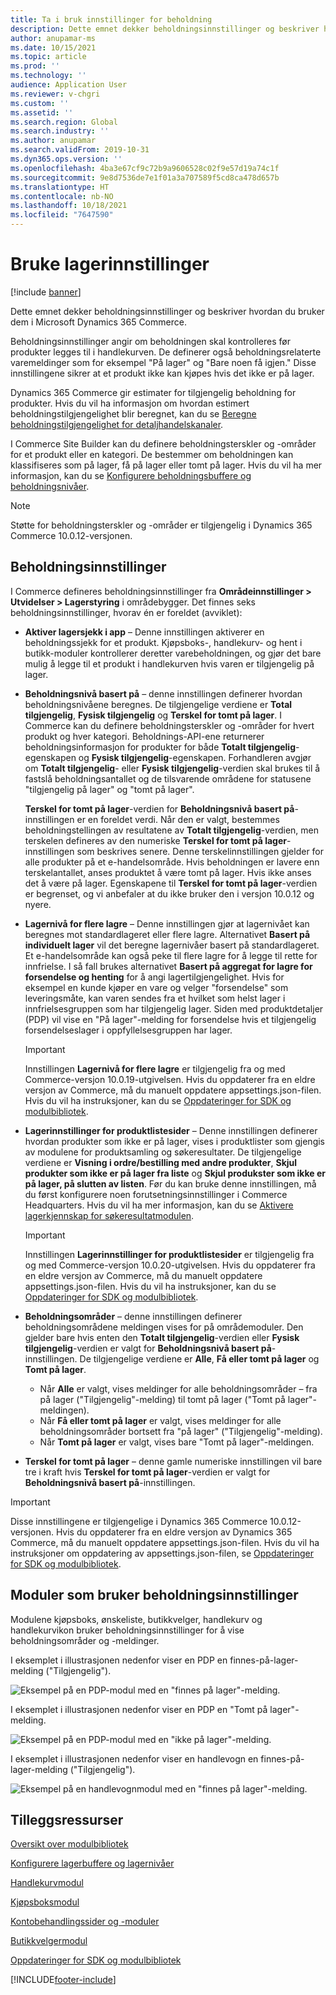 ```yaml
---
title: Ta i bruk innstillinger for beholdning
description: Dette emnet dekker beholdningsinnstillinger og beskriver hvordan du bruker dem i Microsoft Dynamics 365 Commerce.
author: anupamar-ms
ms.date: 10/15/2021
ms.topic: article
ms.prod: ''
ms.technology: ''
audience: Application User
ms.reviewer: v-chgri
ms.custom: ''
ms.assetid: ''
ms.search.region: Global
ms.search.industry: ''
ms.author: anupamar
ms.search.validFrom: 2019-10-31
ms.dyn365.ops.version: ''
ms.openlocfilehash: 4ba3e67cf9c72b9a9606528c02f9e57d19a74c1f
ms.sourcegitcommit: 9e8d7536de7e1f01a3a707589f5cd8ca478d657b
ms.translationtype: HT
ms.contentlocale: nb-NO
ms.lasthandoff: 10/18/2021
ms.locfileid: "7647590"
---
```

# <a name="apply-inventory-settings"></a>Bruke lagerinnstillinger

[!include [banner](includes/banner.md)]

Dette emnet dekker beholdningsinnstillinger og beskriver hvordan du bruker dem i Microsoft Dynamics 365 Commerce.

Beholdningsinnstillinger angir om beholdningen skal kontrolleres før produkter legges til i handlekurven. De definerer også beholdningsrelaterte varemeldinger som for eksempel "På lager" og "Bare noen få igjen." Disse innstillingene sikrer at et produkt ikke kan kjøpes hvis det ikke er på lager.

Dynamics 365 Commerce gir estimater for tilgjengelig beholdning for produkter. Hvis du vil ha informasjon om hvordan estimert beholdningstilgjengelighet blir beregnet, kan du se [Beregne beholdningstilgjengelighet for detaljhandelskanaler](calculated-inventory-retail-channels.md).

I Commerce Site Builder kan du definere beholdningsterskler og -områder for et produkt eller en kategori. De bestemmer om beholdningen kan klassifiseres som på lager, få på lager eller tomt på lager. Hvis du vil ha mer informasjon, kan du se [Konfigurere beholdningsbuffere og beholdningsnivåer](inventory-buffers-levels.md).

> [!NOTE]
> Støtte for beholdningsterskler og -områder er tilgjengelig i Dynamics 365 Commerce 10.0.12-versjonen.

## <a name="inventory-settings"></a>Beholdningsinnstillinger

I Commerce defineres beholdningsinnstillinger fra **Områdeinnstillinger \> Utvidelser \> Lagerstyring** i områdebygger. Det finnes seks beholdningsinnstillinger, hvorav én er foreldet (avviklet):

- **Aktiver lagersjekk i app** – Denne innstillingen aktiverer en beholdningssjekk for et produkt. Kjøpsboks-, handlekurv- og hent i butikk-moduler kontrollerer deretter varebeholdningen, og gjør det bare mulig å legge til et produkt i handlekurven hvis varen er tilgjengelig på lager.
- **Beholdningsnivå basert på** – denne innstillingen definerer hvordan beholdningsnivåene beregnes. De tilgjengelige verdiene er **Total tilgjengelig**, **Fysisk tilgjengelig** og **Terskel for tomt på lager**. I Commerce kan du definere beholdningsterskler og -områder for hvert produkt og hver kategori. Beholdnings-API-ene returnerer beholdningsinformasjon for produkter for både **Totalt tilgjengelig**-egenskapen og **Fysisk tilgjengelig**-egenskapen. Forhandleren avgjør om **Totalt tilgjengelig**- eller **Fysisk tilgjengelig**-verdien skal brukes til å fastslå beholdningsantallet og de tilsvarende områdene for statusene "tilgjengelig på lager" og "tomt på lager".

    **Terskel for tomt på lager**-verdien for **Beholdningsnivå basert på**-innstillingen er en foreldet verdi. Når den er valgt, bestemmes beholdningstellingen av resultatene av **Totalt tilgjengelig**-verdien, men terskelen defineres av den numeriske **Terskel for tomt på lager**-innstillingen som beskrives senere. Denne terskelinnstillingen gjelder for alle produkter på et e-handelsområde. Hvis beholdningen er lavere enn terskelantallet, anses produktet å være tomt på lager. Hvis ikke anses det å være på lager. Egenskapene til **Terskel for tomt på lager**-verdien er begrenset, og vi anbefaler at du ikke bruker den i versjon 10.0.12 og nyere.

- **Lagernivå for flere lagre** – Denne innstillingen gjør at lagernivået kan beregnes mot standardlageret eller flere lagre. Alternativet **Basert på individuelt lager** vil det beregne lagernivåer basert på standardlageret. Et e-handelsområde kan også peke til flere lagre for å legge til rette for innfrielse. I så fall brukes alternativet **Basert på aggregat for lagre for forsendelse og henting** for å angi lagertilgjengelighet. Hvis for eksempel en kunde kjøper en vare og velger "forsendelse" som leveringsmåte, kan varen sendes fra et hvilket som helst lager i innfrielsesgruppen som har tilgjengelig lager. Siden med produktdetaljer (PDP) vil vise en "På lager"-melding for forsendelse hvis et tilgjengelig forsendelseslager i oppfyllelsesgruppen har lager. 

    > [!IMPORTANT] 
    > Innstillingen **Lagernivå for flere lagre** er tilgjengelig fra og med Commerce-versjon 10.0.19-utgivelsen. Hvis du oppdaterer fra en eldre versjon av Commerce, må du manuelt oppdatere appsettings.json-filen. Hvis du vil ha instruksjoner, kan du se [Oppdateringer for SDK og modulbibliotek](e-commerce-extensibility/sdk-updates.md#update-the-appsettingsjson-file).

- **Lagerinnstillinger for produktlistesider** – Denne innstillingen definerer hvordan produkter som ikke er på lager, vises i produktlister som gjengis av modulene for produktsamling og søkeresultater. De tilgjengelige verdiene er **Visning i ordre/bestilling med andre produkter**, **Skjul produkter som ikke er på lager fra liste** og **Skjul produkster som ikke er på lager, på slutten av listen**. Før du kan bruke denne innstillingen, må du først konfigurere noen forutsetningsinnstillinger i Commerce Headquarters. Hvis du vil ha mer informasjon, kan du se [Aktivere lagerkjennskap for søkeresultatmodulen](search-result-module.md#enable-inventory-awareness-for-the-search-results-module).

    > [!IMPORTANT] 
    > Innstillingen **Lagerinnstillinger for produktlistesider** er tilgjengelig fra og med Commerce-versjon 10.0.20-utgivelsen. Hvis du oppdaterer fra en eldre versjon av Commerce, må du manuelt oppdatere appsettings.json-filen. Hvis du vil ha instruksjoner, kan du se [Oppdateringer for SDK og modulbibliotek](e-commerce-extensibility/sdk-updates.md#update-the-appsettingsjson-file).

- **Beholdningsområder** – denne innstillingen definerer beholdningsområdene meldingen vises for på områdemoduler. Den gjelder bare hvis enten den **Totalt tilgjengelig**-verdien eller **Fysisk tilgjengelig**-verdien er valgt for **Beholdningsnivå basert på**-innstillingen. De tilgjengelige verdiene er **Alle**, **Få eller tomt på lager** og **Tomt på lager**.

    - Når **Alle** er valgt, vises meldinger for alle beholdningsområder – fra på lager ("Tilgjengelig"-melding) til tomt på lager ("Tomt på lager"-meldingen).
    - Når **Få eller tomt på lager** er valgt, vises meldinger for alle beholdningsområder bortsett fra "på lager" ("Tilgjengelig"-melding).
    - Når **Tomt på lager** er valgt, vises bare "Tomt på lager"-meldingen.

- **Terskel for tomt på lager** – denne gamle numeriske innstillingen vil bare tre i kraft hvis **Terskel for tomt på lager**-verdien er valgt for **Beholdningsnivå basert på**-innstillingen.

> [!IMPORTANT] 
> Disse innstillingene er tilgjengelige i Dynamics 365 Commerce 10.0.12-versjonen. Hvis du oppdaterer fra en eldre versjon av Dynamics 365 Commerce, må du manuelt oppdatere appsettings.json-filen. Hvis du vil ha instruksjoner om oppdatering av appsettings.json-filen, se [Oppdateringer for SDK og modulbibliotek](e-commerce-extensibility/sdk-updates.md#update-the-appsettingsjson-file).

## <a name="modules-that-use-inventory-settings"></a>Moduler som bruker beholdningsinnstillinger

Modulene kjøpsboks, ønskeliste, butikkvelger, handlekurv og handlekurvikon bruker beholdningsinnstillinger for å vise beholdningsområder og -meldinger.

I eksemplet i illustrasjonen nedenfor viser en PDP en finnes-på-lager-melding ("Tilgjengelig").

![Eksempel på en PDP-modul med en "finnes på lager"-melding.](./media/pdp-InStock.png)

I eksemplet i illustrasjonen nedenfor viser en PDP en "Tomt på lager"-melding.

![Eksempel på en PDP-modul med en "ikke på lager"-melding.](./media/pdp-outofstock.png)

I eksemplet i illustrasjonen nedenfor viser en handlevogn en finnes-på-lager-melding ("Tilgjengelig").

![Eksempel på en handlevognmodul med en "finnes på lager"-melding.](./media/cart-instock.png)

## <a name="additional-resources"></a>Tilleggsressurser

[Oversikt over modulbibliotek](starter-kit-overview.md)

[Konfigurere lagerbuffere og lagernivåer](inventory-buffers-levels.md)

[Handlekurvmodul](add-cart-module.md)

[Kjøpsboksmodul](add-buy-box.md)

[Kontobehandlingssider og -moduler](account-management.md)

[Butikkvelgermodul](store-selector.md)

[Oppdateringer for SDK og modulbibliotek](e-commerce-extensibility/sdk-updates.md)


[!INCLUDE[footer-include](../includes/footer-banner.md)]
